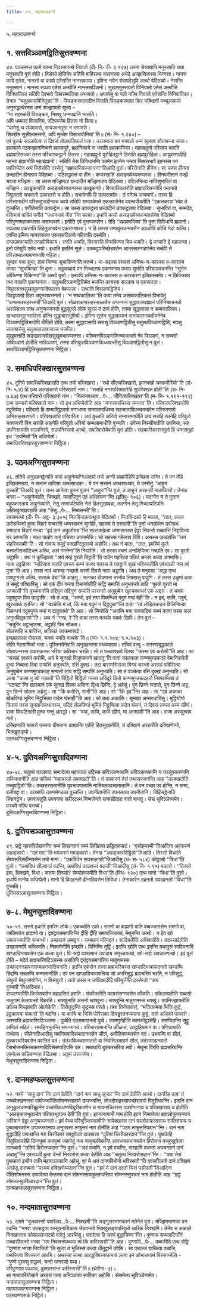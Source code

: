 ```yaml
---
title: ०५. महायञ्‍ञवग्गो

---
```

५. महायञ्‍ञवग्गो  


## १. सत्तविञ्‍ञाणट्ठितिसुत्तवण्णना

४४. पञ्‍चमस्स पठमे यस्मा निदस्सनत्थे निपातो (दी॰ नि॰ टी॰ २.१२७) तस्मा सेय्यथापि मनुस्साति यथा मनुस्साति वुत्तं होति। विसेसो होतियेव सतिपि बाहिरस्स कारणस्स अभेदे अज्झत्तिकस्स भिन्‍नत्ता। नानत्तं काये एतेसं, नानत्तो वा कायो एतेसन्ति नानत्तकाया। इमिना नयेन सेसपदेसुपि अत्थो वेदितब्बो। नेसन्ति मनुस्सानं। नानत्ता सञ्‍ञा एतेसं अत्थीति नानत्तसञ्‍ञिनो। सुखसमुस्सयतो विनिपातो एतेसं अत्थीति विनिपातिका सतिपि देवभावे दिब्बसम्पत्तिया अभावतो। अपायेसु वा गतो नत्थि निपातो एतेसन्ति विनिपातिका। तेनाह ‘‘चतुअपायविनिमुत्ता’’ति। पियङ्करमातादीनं वियाति पियङ्करमाता किर यक्खिनी पच्‍चूससमये अनुरुद्धत्थेरस्स धम्मं सज्झायतो सुत्वा –  
‘‘मा सद्दमकरी पियङ्कर, भिक्खु धम्मपदानि भासति।  
अपि धम्मपदं विजानिय, पटिपज्‍जेम हिताय नो सिया॥  
‘‘पाणेसु च संयमामसे, सम्पजानमुसा न भणामसे।  
सिक्खेम सुसील्यमत्तनो, अपि मुच्‍चेम पिसाचयोनिया’’ति॥ (सं॰ नि॰ १.२४०) –  
एवं पुत्तकं सञ्‍ञापेत्वा तं दिवसं सोतापत्तिफलं पत्ता। उत्तरमाता पन भगवतो धम्मं सुत्वाव सोतापन्‍ना जाता।  
ब्रह्मकाये पठमज्झाननिब्बत्ते ब्रह्मसमूहे, ब्रह्मनिकाये वा भवाति ब्रह्मकायिका। महाब्रह्मुनो परिसाय भवाति ब्रह्मपारिसज्‍जा तस्स परिचारकट्ठाने ठितत्ता। महाब्रह्मुनो पुरोहितट्ठाने ठिताति ब्रह्मपुरोहिता। आयुवण्णादीहि महन्ता ब्रह्मानोति महाब्रह्मानो। सतिपि तेसं तिविधानम्पि पठमेन झानेन गन्त्वा निब्बत्तभावे झानस्स पन पवत्तिभेदेन अयं विसेसोति दस्सेतुं ‘‘ब्रह्मपारिसज्‍जा पना’’तिआदि वुत्तं। परित्तेनाति हीनेन। सा चस्स हीनता छन्दादीनं हीनताय वेदितब्बा। पटिलद्धमत्तं वा हीनं। कप्पस्साति असङ्ख्येय्यकप्पस्स । हीनपणीतानं मज्झे भवत्ता मज्झिमं। सा चस्स मज्झिमता छन्दादीनं मज्झिमताय वेदितब्बा। पटिलभित्वा नातिसुभावितं वा मज्झिमं। उपड्ढकप्पोति असङ्ख्येय्यकप्पस्स उपड्ढकप्पो। विप्फारिकतरोति ब्रह्मपारिसज्‍जेहि पमाणतो विपुलतरो सभावतो उळारतरो च होति। सभावेनपि हि उळारतमोव। तं पनेत्थ अप्पमाणं। तस्स हि परित्ताभादीनं परित्तसुभादीनञ्‍च काये सतिपि सभाववेमत्ते एकत्तवसेनेव ववत्थपीयतीति ‘‘एकत्तकाया’’त्वेव ते वुच्‍चन्ति। पणीतेनाति उक्‍कट्ठेन। सा चस्स उक्‍कट्ठता छन्दादीनं उक्‍कट्ठताय वेदितब्बा। सुभावितं वा, सम्मदेव, वसिभावं पापितं पणीतं ‘‘पधानभावं नीत’’न्ति कत्वा। इधापि कप्पो असङ्ख्येय्यकप्पवसेनेव वेदितब्बो परिपुण्णमहाकप्पस्स असम्भवतो। इतीति एवं वुत्तप्पकारेन। तेति ‘‘ब्रह्मकायिका’’ति वुत्ता तिविधापि ब्रह्मानो। सञ्‍ञाय एकत्ताति तिहेतुकभावेन एकसभावत्ता। न हि तस्सा सम्पयुत्तधम्मवसेन अञ्‍ञोपि कोचि भेदो अत्थि। एवन्ति इमिना नानत्तकाया एकत्तसञ्‍ञिनो गहिताति दस्सेति।  
दण्डउक्‍कायाति दण्डदीपिकाय। सरति धावति, विस्सरति विप्पकिण्णा विय धावति। द्वे कप्पाति द्वे महाकप्पा। इतो परेसुपि एसेव नयो। इधाति इमस्मिं सुत्ते। उक्‍कट्ठपरिच्छेदवसेन आभस्सरग्गहणेनेव सब्बेपि ते परित्ताभाअप्पमाणाभापि गहिता।  
सुन्दरा पभा सुभा, ताय किण्णा सुभाकिण्णाति वत्तब्बे। भा-सद्दस्स रस्सत्तं अन्तिम-ण-कारस्स ह-कारञ्‍च कत्वा ‘‘सुभकिण्हा’’ति वुत्ता। अट्ठकथायं पन निच्‍चलाय एकग्घनाय पभाय सुभोति परियायवचनन्ति ‘‘सुभेन ओकिण्णा विकिण्णा’’ति अत्थो वुत्तो। एत्थापि अन्तिम-ण-कारस्स ह-कारकरणं इच्छितब्बमेव। न छिज्‍जित्वा पभा गच्छति एकग्घनत्ता। चतुत्थविञ्‍ञाणट्ठितिमेव भजन्ति कायस्स सञ्‍ञाय च एकरूपत्ता। विपुलसन्तसुखायुवण्णादिफलत्ता वेहप्फला। एत्थाति विञ्‍ञाणट्ठितियं।  
विवट्टपक्खे ठिता अपुनरावत्तनतो। ‘‘न सब्बकालिका’’ति वत्वा तमेव असब्बकालिकत्तं विभावेतुं ‘‘कप्पसतसहस्सम्पी’’तिआदि वुत्तं। सोळसकप्पसहस्सच्‍चयेन उप्पन्‍नानं सुद्धावासब्रह्मानं परिनिब्बायनतो अञ्‍ञेसञ्‍च तत्थ अनुप्पज्‍जनतो बुद्धसुञ्‍ञे लोके सुञ्‍ञं तं ठानं होति, तस्मा सुद्धावासा न सब्बकालिका। खन्धावारट्ठानसदिसा होन्ति सुद्धावासभूमियो। इमिना सुत्तेन सुद्धावासानं सत्तावासभावदीपनेनेव विञ्‍ञाणट्ठितिभावोपि दीपितो होति, तस्मा सुद्धावासापि सत्तसु विञ्‍ञाणट्ठितीसु चतुत्थविञ्‍ञाणट्ठितिं, नवसु सत्तावासेसु चतुत्थसत्तावासञ्‍च भजन्ति।  
सुखुमत्ताति सङ्खारावसेससुखुमभावप्पत्तत्ता। परिब्यत्तविञ्‍ञाणकिच्‍चाभावतो नेव विञ्‍ञाणं, न सब्बसो अविञ्‍ञाणं होतीति नाविञ्‍ञाणं, तस्मा परिप्फुतविञ्‍ञाणकिच्‍चवन्तीसु विञ्‍ञाणट्ठितीसु न वुत्तं।  
सत्तविञ्‍ञाणट्ठितिसुत्तवण्णना निट्ठिता।  


## २. समाधिपरिक्खारसुत्तवण्णना

४५. दुतिये समाधिपरिक्खाराति एत्थ तयो परिक्खारा। ‘‘रथो सीलपरिक्खारो, झानक्खो चक्‍कवीरियो’’ति (सं॰ नि॰ ५.४) हि एत्थ अलङ्कारो परिक्खारो नाम। ‘‘सत्तहि नगरपरिक्खारेहि सुपरिक्खतं होती’’ति (अ॰ नि॰ ७.६७) एत्थ परिवारो परिक्खारो नाम। ‘‘गिलानपच्‍चय…पे॰… जीवितपरिक्खारा’’ति (म॰ नि॰ १.१९१-१९२) एत्थ सम्भारो परिक्खारो नाम। सो इध अधिप्पेतोति आह ‘‘मग्गसमाधिस्स सम्भारा’’ति। परिवारपरिक्खारोपि वट्टतियेव। परिवारो हि सम्मादिट्ठादयो मग्गधम्मा सम्मासमाधिस्स सहजातादिपच्‍चयभावेन परिकरणतो अभिसङ्खरणतो। परिक्खताति परिवारिता। अयं वुच्‍चति अरियो सम्मासमाधीति अयं सत्तहि रतनेहि परिवुतो चक्‍कवत्ती विय सत्तहि अङ्गेहि परिवुतो अरियो सम्मासमाधीति वुच्‍चति। उपेच्‍च निस्सीयतीति उपनिसा, सह उपनिसायाति सउपनिसो, सउपनिस्सयो अत्थो, सपरिवारोयेवाति वुत्तं होति। सहकारिकारणभूतो हि धम्मसमूहो इध ‘‘उपनिसो’’ति अधिप्पेतो।  
समाधिपरिक्खारसुत्तवण्णना निट्ठिता।  


## ३. पठमअग्गिसुत्तवण्णना

४६. ततिये अनुडहनट्ठेनाति कामं आहुनेय्यग्गिआदयो तयो अग्गी ब्राह्मणेहिपि इच्छिता सन्ति। ते पन तेहि इच्छितमत्ताव, न सत्तानं तादिसा अत्थसाधका। ये पन सत्तानं अत्थसाधका, ते दस्सेतुं ‘‘आहुनं वुच्‍चती’’तिआदि वुत्तं। तत्थ आनेत्वा हुननं पूजनं ‘‘आहुन’’न्ति वुत्तं, तं आहुनं अरहन्ती मातापितरो। तेनाह भगवा – ‘‘आहुनेय्याति, भिक्खवे, मातापितूनं एतं अधिवचन’’न्ति (इतिवु॰ १०६)। यदग्गेन च ते पुत्तानं बहूपकारताय आहुनेय्याति, तेसु सम्मापटिपत्ति नेसं हितसुखावहा, तदग्गेन तेसु मिच्छापटिपत्ति अहितदुक्खावहाति आह ‘‘तेसु…पे॰… निब्बत्तन्ती’’ति।  
स्वायमत्थो (दी॰ नि॰ अट्ठ॰ ३.३०५) मित्तविन्दकवत्थुना वेदितब्बो। मित्तविन्दको हि मातरा, ‘‘तात, अज्‍ज उपोसथिको हुत्वा विहारे सब्बरत्तिं धम्मस्सवनं सुणोहि, सहस्सं ते दस्सामी’’ति वुत्तो धनलोभेन उपोसथं समादाय विहारं गन्त्वा ‘‘इदं ठानं अकुतोभय’’न्ति सल्‍लक्खेत्वा धम्मासनस्स हेट्ठा निपन्‍नो सब्बरत्तिं निद्दायित्वा घरं अगमासि। माता पातोव यागुं पचित्वा उपनामेसि। सो सहस्सं गहेत्वाव पिवि। अथस्स एतदहोसि ‘‘धनं संहरिस्सामी’’ति। सो नावाय समुद्दं पक्खन्दितुकामो अहोसि। अथ नं माता, ‘‘तात, इमस्मिं कुले चत्तालीसकोटिधनं अत्थि, अलं गमनेना’’ति निवारेति। सो तस्सा वचनं अनादियित्वा गच्छति एव। सा पुरतो अट्ठासि। अथ नं कुज्झित्वा ‘‘अयं मय्हं पुरतो तिट्ठती’’ति पादेन पहरित्वा पतितं अन्तरं कत्वा अगमासि।  
माता उट्ठहित्वा ‘‘मादिसाय मातरि एवरूपं कम्मं कत्वा गतस्स ते गतट्ठाने सुखं भविस्सतीति एवंसञ्‍ञी नाम त्वं पुत्ता’’ति आह। तस्स नावं आरुय्ह गच्छतो सत्तमे दिवसे नावा अट्ठासि। अथ ते मनुस्सा ‘‘अद्धा एत्थ पापपुग्गलो अत्थि, सलाकं देथा’’ति आहंसु। सलाका दीयमाना तस्सेव तिक्खत्तुं पापुणि। ते तस्स उळुम्पं दत्वा तं समुद्दे पक्खिपिंसु। सो एकं दीपं गन्त्वा विमानपेतीहि सद्धिं सम्पत्तिं अनुभवन्तो ताहि ‘‘पुरतो पुरतो मा अगमासी’’ति वुच्‍चमानोपि तद्दिगुणं तद्दिगुणं सम्पत्तिं पस्सन्तो अनुपुब्बेन खुरचक्‍कधरं एकं अद्दस। तं चक्‍कं पदुमपुप्फं विय उपट्ठासि। सो तं आह, ‘‘अम्भो, इदं तया पिळन्धितं पदुमं मय्हं देही’’ति। न इदं, सामि, पदुमं, खुरचक्‍कं एतन्ति। सो ‘‘वञ्‍चेसि मं त्वं, किं मया पदुमं न दिट्ठपुब्ब’’न्ति वत्वा ‘‘त्वं लोहितचन्दनं विलिम्पित्वा पिळन्धनं पदुमपुप्फं मय्हं न दातुकामो’’ति आह। सो चिन्तेसि ‘‘अयम्पि मया कतसदिसं कम्मं कत्वा तस्स फलं अनुभवितुकामो’’ति। अथ नं ‘‘गण्ह, रे’’ति वत्वा तस्स मत्थके चक्‍कं खिपि। तेन वुत्तं –  
‘‘चतुब्भि अट्ठज्झगमा, अट्ठाहि पिच सोळस।  
सोळसाहि च बात्तिंस, अत्रिच्छं चक्‍कमासदो।  
इच्छाहतस्स पोसस्स, चक्‍कं भमति मत्थके’’ति॥ (जा॰ १.१.१०४; १.५.१०३)।  
सोति गेहसामिको भत्ता। पुरिमनयेनेवाति अनुडहनस्स पच्‍चयताय। तत्रिदं वत्थु – कस्सपबुद्धकाले सोतापन्‍नस्स उपासकस्स भरिया अतिचारं चरति। सो तं पच्‍चक्खतो दिस्वा ‘‘कस्मा एवं करोसी’’ति आह। सा ‘‘सचाहं एवरूपं करोमि, अयं मे सुनखो विलुप्पमानो खादतू’’ति वत्वा कालकता कण्णमुण्डकदहे वेमानिकपेती हुत्वा निब्बत्ता दिवा सम्पत्तिं अनुभवति, रत्तिं दुक्खं। तदा बाराणसिराजा मिगवं चरन्तो अरञ्‍ञं पविसित्वा अनुपुब्बेन कण्णमुण्डकदहं सम्पत्तो ताय सद्धिं सम्पत्तिं अनुभवति। सा तं वञ्‍चेत्वा रत्तिं दुक्खं अनुभवति। सो ञत्वा ‘‘कत्थ नु खो गच्छती’’ति पिट्ठितो पिट्ठितो गन्त्वा अविदूरे ठितो कण्णमुण्डकदहतो निक्खमित्वा तं ‘‘पटपट’’न्ति खादमानं एकं सुनखं दिस्वा असिना द्विधा छिन्दि, द्वे अहेसुं। पुन छिन्‍ने चत्तारो, पुन छिन्‍ने अट्ठ, पुन छिन्‍ने सोळस अहेसुं। सा ‘‘किं करोसि, सामी’’ति आह। सो ‘‘किं इद’’न्ति आह। सा ‘‘एवं अकत्वा खेळपिण्डं भूमियं निट्ठुभित्वा पादेन घंसाही’’ति आह। सो तथा अकासि। सुनखा अन्तरधायिंसु। मुट्ठियोगो किरायं तस्स सुनखन्तरधानस्स, यदिदं खेळपिण्डं भूमियं निट्ठुभित्वा पादेन घंसनं, तं दिवसं तस्सा कम्मं खीणं। राजा विप्पटिसारी हुत्वा गन्तुं आरद्धो। सा ‘‘मय्हं, सामि, कम्मं खीणं, मा अगमासी’’ति आह। राजा अस्सुत्वाव गतो।  
दक्खिणाति चत्तारो पच्‍चया दीयमाना दक्खन्ति एतेहि हितसुखानीति, तं दक्खिणं अरहतीति दक्खिणेय्यो, भिक्खुसङ्घो।  
पठमअग्गिसुत्तवण्णना निट्ठिता।  


## ४-५. दुतियअग्गिसुत्तादिवण्णना

४७-४८. चतुत्थे यञ्‍ञवाटं सम्पादेत्वा महायञ्‍ञं उद्दिस्स सविञ्‍ञाणकानि अविञ्‍ञाणकानि च यञ्‍ञूपकरणानि सज्‍जितानीति आह पाळियं ‘‘महायञ्‍ञो उपक्खटो’’ति। तं उपकरणं तेसं तथासज्‍जनन्ति आह ‘‘उपक्खटोति पच्‍चुपट्ठितो’’ति। वच्छतरसतानीति युवभावप्पत्तानि नातिबलववच्छसतानि। ते पन वच्छा एव होन्ति, न दम्मा, बलीबद्दा वा। उरब्भाति तरुणमेण्डका वुच्‍चन्ति। उपनीतानीति ठपनत्थाय उपनीतानि। विहिंसट्ठेनाति हिंसनट्ठेन। उपवायतूति उपगन्त्वा सरीरदरथं निब्बापेन्तो सण्हसीतला वातो वायतु। सेसं सुविञ्‍ञेय्यमेव। पञ्‍चमे नत्थि वत्तब्बं।  
दुतियअग्गिसुत्तादिवण्णना निट्ठिता।  


## ६. दुतियसञ्‍ञासुत्तवण्णना

४९. छट्ठे न्हारुविलेखनन्ति चम्मं लिखन्तानं चम्मं लिखित्वा छड्डितकसटं। ‘‘एसोहमस्मी’’तिआदिना अहंकरणं अहङ्कारो। ‘‘एतं ममा’’ति ममंकरणं ममङ्कारो। तेनाह ‘‘अहङ्कारदिट्ठितो’’तिआदि। तिस्सो विधाति सेय्यसदिसहीनवसेन तयो माना। ‘‘एकविधेन रूपसङ्गहो’’तिआदीसु (ध॰ स॰ ५८४) कोट्ठासो ‘‘विधा’’ति वुत्तो। ‘‘कथंविधं सीलवन्तं वदन्ति, कथंविधं पञ्‍ञवन्तं वदन्ती’’तिआदीसु (सं॰ नि॰ १.९५) पकारो। ‘‘तिस्सो इमा, भिक्खवे, विधा। कतमा तिस्सो? सेय्योहमस्मीति विधा’’ति (विभ॰ ९२०) एत्थ मानो ‘‘विधा’’ति वुत्तो। इधापि मानोव अधिप्पेतो। मानो हि विदहनतो हीनादिवसेन तिविधा। तेनाकारेन दहनतो उपदहनतो ‘‘विधा’’ति वुच्‍चति।  
दुतियसञ्‍ञासुत्तवण्णना निट्ठिता।  


## ७-८. मेथुनसुत्तादिवण्णना

५०-५१. सत्तमे इधाति इमस्मिं लोके। एकच्‍चोति एको। समणो वा ब्राह्मणो वाति पब्बज्‍जामत्तेन समणो वा, जातिमत्तेन ब्राह्मणो वा। द्वयंद्वयसमापत्तिन्ति द्वीहि द्वीहि समापज्‍जितब्बं, मेथुनन्ति अत्थो। न हेव खो समापज्‍जतीति सम्बन्धो। उच्छादनं उब्बट्टनं। सम्बाहनं परिमद्दनं। सादियतीति अधिवासेति। तदस्सादेतीति उच्छादनादिं अभिरमति। निकामेतीति इच्छति। वित्तिन्ति तुट्ठिं। इदम्पि खोति एत्थ इदन्ति यथावुत्तं सादियनादिं खण्डादिभाववसेन एकं कत्वा वुत्तं। पि-सद्दो वक्खमानं उपादाय समुच्‍चयत्थो, खो-सद्दो अवधारणत्थो। इदं वुत्तं होति – यदेतं ब्रह्मचारिपटिञ्‍ञस्स असतिपि द्वयंद्वयसमापत्तियं मातुगामस्स उच्छादननहापनसम्बाहनसादियनादि। इदम्पि एकंसेन तस्स ब्रह्मचरियस्स खण्डादिभावापादनतो खण्डम्पि छिद्दम्पि सबलम्पि कम्मासम्पीति। एवं पन खण्डादिभावापत्तिया सो अपरिसुद्धं ब्रह्मचरियं चरति, न परिसुद्धं, संयुत्तो मेथुनसंयोगेन, न विसंयुत्तो। ततो चस्स न जातिआदीहि परिमुत्तीति दस्सेन्तो ‘‘अयं वुच्‍चती’’तिआदिमाह।  
सञ्‍जग्घतीति किलेसवसेन महाहसितं हसति। संकीळतीति कायसंसग्गवसेन कीळति। संकेलायतीति सब्बसो मातुगामं केलायन्तो विहरति। चक्खुनाति अत्तनो चक्खुना। चक्खुन्ति मातुगामस्स चक्खुं। उपनिज्झायतीति उपेच्‍च निज्झायति ओलोकेति। तिरोकुट्टन्ति कुट्टस्स परतो। तथा तिरोपाकारं, ‘‘मत्तिकामया भित्ति कुट्टं, इट्ठकामया पाकारो’’ति वदन्ति। या काचि वा भित्ति पोरिसका दियड्ढरतनप्पमाणा कुट्टं, ततो अधिको पाकारो। अस्साति ब्रह्मचारिपटिञ्‍ञस्स। पुब्बेति वतसमादानतो पुब्बे। कामगुणेहीति कामकोट्ठासेहि। समप्पितन्ति सुट्ठु अप्पितं सहितं। समङ्गिभूतन्ति समन्‍नागतं। परिचारयमानन्ति कीळन्तं, उपट्ठहियमानं वा। पणिधायाति पत्थेत्वा। सीलेनातिआदीसु यमनियमादिसमादानवसेन सीलं, अवीतिक्‍कमवसेन वतं। उभयम्पि वा सीलं, दुक्‍करचरियवसेन पवत्तितं वतं। तंतंअकिच्‍चसम्मततो वा निवत्तिलक्खणं सीलं, तंतंसमादानवतो वेसभोजनकिच्‍चकरणादिविसेसप्पटिपत्ति वतं। सब्बथापि दुक्‍करचरिया तपो। मेथुना विरति ब्रह्मचरियन्ति एवम्पेत्थ पाळिवण्णना वेदितब्बा। अट्ठमं उत्तानमेव।  
मेथुनसुत्तादिवण्णना निट्ठिता।  


## ९. दानमहप्फलसुत्तवण्णना

५२. नवमे ‘‘साहु दान’’न्ति दानं देतीति ‘‘दानं नाम साधु सुन्दर’’न्ति दानं देतीति अत्थो। दानञ्हि दत्वा तं पच्‍चवेक्खन्तस्स पामोज्‍जपीतिसोमनस्सादयो उप्पज्‍जन्ति, लोभदोसइस्सामच्छेरादयो विदूरीभवन्ति। इदानि दानं अनुकूलधम्मपरिब्रूहनेन पच्‍चनीकधम्मविदूरीकरणेन च भावनाचित्तस्स उपसोभनाय च परिक्खाराय च होतीति ‘‘अलङ्कारभूतञ्‍चेव परिवारभूतञ्‍च देती’’ति वुत्तं। झानानागामी नाम होति झानं निब्बत्तेत्वा ब्रह्मलोकूपपन्‍नानं अरियानं हेट्ठा अनुप्पज्‍जनतो। इमं पेच्‍च परिभुञ्‍जिस्सामीति सापेक्खस्स दानं परलोकफलासाय सातिसयाय च पुब्बाचारवसेन उप्पज्‍जमानाय अनुभवत्ता तण्हुत्तरं नाम होतीति आह ‘‘पठमं तण्हुत्तरियदान’’न्ति। दानं नाम बुद्धादीहि पसत्थन्ति गरुं चित्तीकारं उपट्ठपेत्वा दातब्बत्ता ‘‘दुतियं चित्तीकारदान’’न्ति वुत्तं। पुब्बकेहि पितुपितामहेहि दिन्‍नपुब्बं कतपुब्बं जहापेतुं नाम नानुच्छविकन्ति अत्तभावसभागवसेन हिरोत्तप्पं पच्‍चुपट्ठपेत्वा दातब्बतो ‘‘ततियं हिरोत्तप्पदान’’न्ति वुत्तं। ‘‘अहं पचामि, न इमे पचन्ति, नारहामि पचन्तो अपचन्तानं दानं अदातु’’न्ति एवंसञ्‍ञी हुत्वा देन्तो निरवसेसं कत्वा देतीति आह ‘‘चतुत्थं निरवसेसदान’’न्ति। ‘‘यथा तेसं पुब्बकानं इसीनं तानि महायञ्‍ञकानि अहेसुं, एवं मे अयं दानपरिभोगो भविस्सती’’ति एवंसञ्‍ञिनो दानं दक्खिणं अरहेसु दातब्बतो ‘‘पञ्‍चमं दक्खिणेय्यदान’’न्ति वुत्तं। ‘‘इमं मे दानं ददतो चित्तं पसीदती’’तिआदिना पीतिसोमनस्सं उप्पादेत्वा देन्तस्स दानं सोमनस्सबाहुल्‍लप्पत्तिया सोमनस्सुपचारं नाम होतीति आह ‘‘छट्ठं सोमनस्सुपविचारदान’’न्ति वुत्तं।  
दानमहप्फलसुत्तवण्णना निट्ठिता।  


## १०. नन्दमातासुत्तवण्णना

५३. दसमे ‘‘वुत्थवस्सो पवारेत्वा…पे॰… निक्खमी’’ति अङ्गुत्तरभाणकानं मतेनेतं वुत्तं। मज्झिमभाणका पन वदन्ति ‘‘भगवा उपकट्ठाय वस्सूपनायिकाय जेतवनतो भिक्खुसङ्घपरिवुतो चारिकं निक्खमि। तेनेव च अकाले निक्खन्तत्ता कोसलराजादयो वारेतुं आरभिंसु। पवारेत्वा हि चरणं बुद्धाचिण्ण’’न्ति। पुण्णाय सम्मापटिपत्तिं पच्‍चासीसन्तो भगवा ‘‘मम निवत्तनपच्‍चया त्वं किं करिस्ससी’’ति आह। पुण्णापि…पे॰… पब्बजीति एत्थ सेट्ठि ‘‘पुण्णाय भगवा निवत्तितो’’ति सुत्वा तं भुजिस्सं कत्वा धीतुट्ठाने ठपेसि। सा पब्बज्‍जं याचित्वा पब्बजि, पब्बजित्वा विपस्सनं आरभि। अथस्सा सत्था आरद्धविपस्सकभावं ञत्वा इमं ओभासगाथं विस्सज्‍जेसि –  
‘‘पुण्णे पूरस्सु सद्धम्मं, चन्दो पन्‍नरसो यथा।  
परिपुण्णाय पञ्‍ञाय, दुक्खस्सन्तं करिस्ससी’’ति॥ (थेरीगा॰ ३)।  
सा गाथापरियोसाने अरहत्तं पत्वा अभिञ्‍ञाता साविका अहोसि। सेसमेत्थ सुविञ्‍ञेय्यमेव।  
नन्दमातासुत्तवण्णना निट्ठिता।  
महायञ्‍ञवग्गवण्णना निट्ठिता।  
पठमपण्णासकं निट्ठितं।  